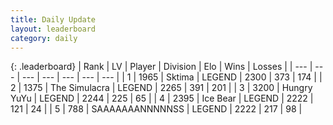 ```yaml
---
title: Daily Update
layout: leaderboard
category: daily
---
```


{: .leaderboard}
| Rank | LV | Player | Division | Elo | Wins | Losses |
| --- | --- | --- | --- | --- | --- | --- |
| <span data-change="0">1</span> | 1965 | <span title="ID: 353063">Sktima</span> | LEGEND | <span data-change="0">2300</span> | <span data-change="0">373</span> | <span data-change="0">174</span> |
| <span data-change="1">2</span> | 1375 | <span title="ID: 366840">The Simulacra</span> | LEGEND | <span data-change="12">2265</span> | <span data-change="2">391</span> | <span data-change="0">201</span> |
| <span data-change="1">3</span> | 3200 | <span title="ID: 164871">Hungry YuYu</span> | LEGEND | <span data-change="6">2244</span> | <span data-change="29">225</span> | <span data-change="10">65</span> |
| <span data-change="1">4</span> | 2395 | <span title="ID: 417840">Ice Bear</span> | LEGEND | <span data-change="0">2222</span> | <span data-change="0">121</span> | <span data-change="0">24</span> |
| <span data-change="1">5</span> | 788 | <span title="ID: 174294">SAAAAAAANNNNNSS</span> | LEGEND | <span data-change="11">2222</span> | <span data-change="11">217</span> | <span data-change="4">98</span> |